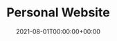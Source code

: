 ---
title: Personal Website
date: 2021-08-01T00:00:00+00:00
stack: javascript (gatsbyjs), html, tailwindcss
video_name: this_site.mp4
description: This might seem like a bit of a cop out, including the website I have built to house my projects as a project on the same website, but stay with me on this. Every project I have undertaken is a new learning experience and this one is no different. Though building this website I have learnt the syntax and fundermentals of JavaScript, developed a solid understanding of the Gatsby framework and other static site generators, and been introduced to basics of React, a framework that I will pursure learning further. Thank you for indulging me. The website in the video below is the first version and has since been updated.
github: https://github.com/TobiBrady/gatsby_personal_website
---